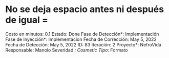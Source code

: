 # No se deja espacio antes ni después de igual =

Costo en minutos: 0.1
Estado: Done
Fase de Detección*: Implementación
Fase de Inyección*: Implementacion
Fecha de Corrección: May 5, 2022
Fecha de Detección: May 5, 2022
ID: 83
Iteración: 2
Proyecto*: NefroVida
Responsable: Manolo
Severidad *: Cosmetic
Tipo*: Formato